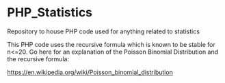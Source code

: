 # PHP_Statistics
Repository to house PHP code used for anything related to statistics

This PHP code uses the recursive formula which is known to be stable for n<=20.  Go here for an explanation of the Poisson Binomial Distribution and the recursive formula:

https://en.wikipedia.org/wiki/Poisson_binomial_distribution

